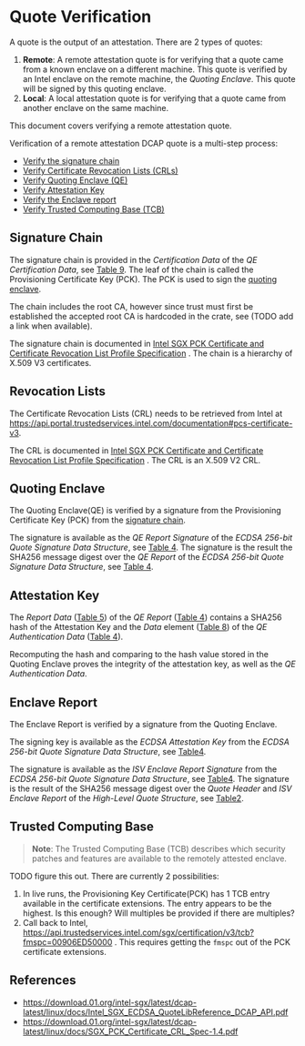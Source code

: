 # Quote Verification

A quote is the output of an attestation.  There are 2 types of quotes:

1. **Remote**: A remote attestation quote is for verifying that a quote came
   from a known enclave on a different machine. This quote is verified by an
   Intel enclave on the remote machine, the _Quoting Enclave_. This quote will
   be signed by this quoting enclave.
2. **Local**: A local attestation quote is for verifying that a quote came from
   another enclave on the same machine.

This document covers verifying a remote attestation quote.

Verification of a remote attestation DCAP quote is a multi-step process:

* [Verify the signature chain](#signature-chain)
* [Verify Certificate Revocation Lists (CRLs)](#revocation-lists)
* [Verify Quoting Enclave (QE)](#quoting-enclave)
* [Verify Attestation Key](#attestation-key)
* [Verify the Enclave report](#enclave-report)
* [Verify Trusted Computing Base (TCB)](#trusted-computing-base)

## Signature Chain

The signature chain is provided in the _Certification Data_ of the _QE
Certification Data_, see [Table 9][1]. The leaf of the chain is called the
Provisioning Certificate Key (PCK). The PCK is used to sign
the [quoting enclave](#quoting-enclave).

The chain includes the root CA, however since trust must first be established
the accepted root CA is hardcoded in the crate, see (TODO add a link when
available).

The signature chain is documented
in [Intel SGX PCK Certificate and Certificate Revocation List Profile Specification][2]
. The chain is a hierarchy of X.509 V3 certificates.

## Revocation Lists

The Certificate Revocation Lists (CRL) needs to be retrieved from Intel
at <https://api.portal.trustedservices.intel.com/documentation#pcs-certificate-v3>.

The CRL is documented
in [Intel SGX PCK Certificate and Certificate Revocation List Profile Specification][2]
. The CRL is an X.509 V2 CRL.

## Quoting Enclave

The Quoting Enclave(QE) is verified by a signature from the Provisioning
Certificate Key (PCK) from the [signature chain](#signature-chain).

The signature is available as the _QE Report Signature_ of the _ECDSA 256-bit
Quote Signature Data Structure_, see [Table 4][1]. The signature is the result
the SHA256 message digest over the _QE Report_ of the _ECDSA 256-bit Quote
Signature Data Structure_, see [Table 4][1].

## Attestation Key

The _Report Data_ ([Table 5][1]) of the _QE Report_ ([Table 4][1])
contains a SHA256 hash of the Attestation Key and the _Data_
element ([Table 8][1]) of the _QE Authentication Data_ ([Table 4][1]).

Recomputing the hash and comparing to the hash value stored in the Quoting
Enclave proves the integrity of the attestation key, as well as the _QE
Authentication Data_.

## Enclave Report

The Enclave Report is verified by a signature from the Quoting Enclave.

The signing key is available as the _ECDSA Attestation Key_ from the
_ECDSA 256-bit Quote Signature Data Structure_, see [Table4][1].

The signature is available as the _ISV Enclave Report Signature_ from the _ECDSA
256-bit Quote Signature Data Structure_, see [Table4][1]. The signature is the
result of the SHA256 message digest over the _Quote Header_ and _ISV Enclave
Report_ of the _High-Level Quote Structure_, see [Table2][1].

## Trusted Computing Base

> **Note**: The Trusted Computing Base (TCB) describes which security patches
> and features are available to the remotely attested enclave.

TODO figure this out.  There are currently 2 possibilities:

1. In live runs, the Provisioning Key Certificate(PCK) has 1 TCB entry available
   in the certificate extensions. The entry appears to be the highest. Is this
   enough? Will multiples be provided if there are multiples?
2. Call back to
   Intel, <https://api.trustedservices.intel.com/sgx/certification/v3/tcb?fmspc=00906ED50000>
   . This requires getting the `fmspc` out of the PCK certificate extensions.

## References

* <https://download.01.org/intel-sgx/latest/dcap-latest/linux/docs/Intel_SGX_ECDSA_QuoteLibReference_DCAP_API.pdf>
* <https://download.01.org/intel-sgx/latest/dcap-latest/linux/docs/SGX_PCK_Certificate_CRL_Spec-1.4.pdf>

<!-- Repeated here and in references for ease of linking -->
[1]: https://download.01.org/intel-sgx/latest/dcap-latest/linux/docs/Intel_SGX_ECDSA_QuoteLibReference_DCAP_API.pdf
[2]: https://download.01.org/intel-sgx/latest/dcap-latest/linux/docs/SGX_PCK_Certificate_CRL_Spec-1.4.pdf
